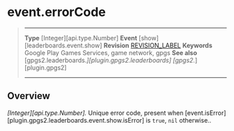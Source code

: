 # event.errorCode

> --------------------- ------------------------------------------------------------------------------------------
> __Type__              [Integer][api.type.Number]
> __Event__             [show][leaderboards.event.show]
> __Revision__          [REVISION_LABEL](REVISION_URL)
> __Keywords__          Google Play Games Services, game network, gpgs
> __See also__          [gpgs2.leaderboards.*][plugin.gpgs2.leaderboards]
>                       [gpgs2.*][plugin.gpgs2]
> --------------------- ------------------------------------------------------------------------------------------

## Overview

_[Integer][api.type.Number]._ Unique error code, present when [event.isError][plugin.gpgs2.leaderboards.event.show.isError] is `true`, `nil` otherwise..